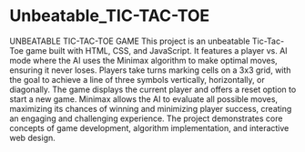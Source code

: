 # Unbeatable_TIC-TAC-TOE
UNBEATABLE TIC-TAC-TOE GAME
This project is an unbeatable Tic-Tac-Toe game built with HTML, CSS, and JavaScript. It features a player vs. AI mode where the AI uses the Minimax algorithm to make optimal moves, ensuring it never loses. Players take turns marking cells on a 3x3 grid, with the goal to achieve a line of three symbols vertically, horizontally, or diagonally. The game displays the current player and offers a reset option to start a new game. Minimax allows the AI to evaluate all possible moves, maximizing its chances of winning and minimizing player success, creating an engaging and challenging experience. The project demonstrates core concepts of game development, algorithm implementation, and interactive web design.
